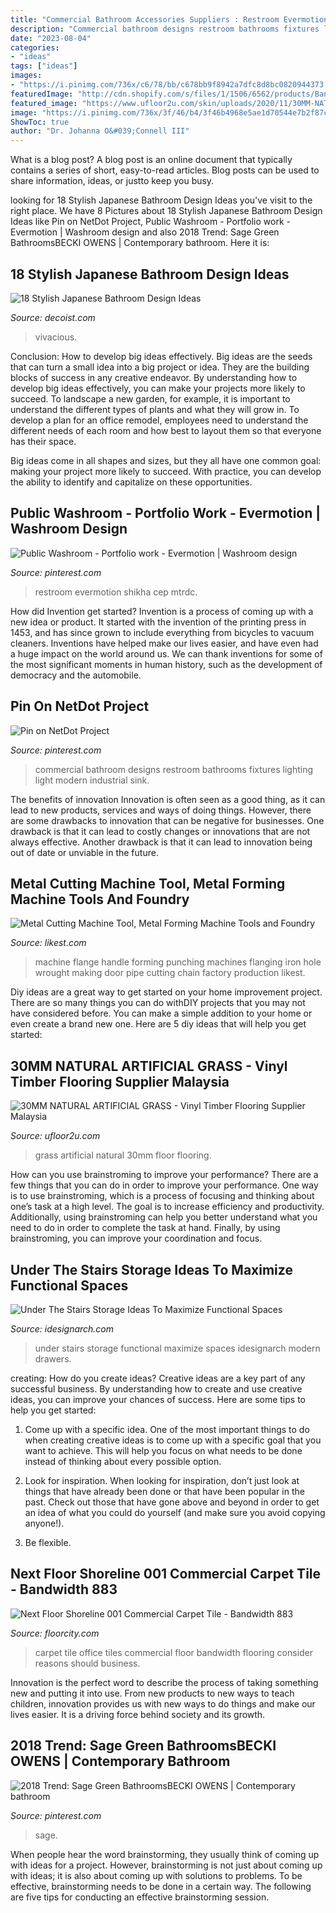 ```yaml
---
title: "Commercial Bathroom Accessories Suppliers : Restroom Evermotion Shikha Cep Mtrdc"
description: "Commercial bathroom designs restroom bathrooms fixtures lighting light modern industrial sink"
date: "2023-08-04"
categories:
- "ideas"
tags: ["ideas"]
images:
- "https://i.pinimg.com/736x/c6/78/bb/c678bb9f8942a7dfc8d8bc0820944373.jpg"
featuredImage: "http://cdn.shopify.com/s/files/1/1506/6562/products/Bandwidth_Room_View_grande.jpg?v=1531347497"
featured_image: "https://www.ufloor2u.com/skin/uploads/2020/11/30MM-NATURAL-ARTIFICIAL-GRASS.jpg"
image: "https://i.pinimg.com/736x/3f/46/b4/3f46b4968e5ae1d70544e7b2f87c3367.jpg"
ShowToc: true
author: "Dr. Johanna O&#039;Connell III"
---
```



What is a blog post?
A blog post is an online document that typically contains a series of short, easy-to-read articles. Blog posts can be used to share information, ideas, or justto keep you busy.

	

		
looking for 18 Stylish Japanese Bathroom Design Ideas you've visit to the right place. We have 8 Pictures about 18 Stylish Japanese Bathroom Design Ideas like Pin on NetDot Project, Public Washroom - Portfolio work - Evermotion | Washroom design and also 2018 Trend: Sage Green BathroomsBECKI OWENS | Contemporary bathroom. Here it is:
		
    
## 18 Stylish Japanese Bathroom Design Ideas

<img loading=lazy src="https://cdn.decoist.com/wp-content/uploads/2012/11/Vivacious-and-breathtaking-Japanese-bathroom-with-dazzling-details.jpg" onerror="this.onerror=null;this.src='https://tse1.mm.bing.net/th?id=OIP.w0IWt6KcRZnGOjmYJKe8NwHaFO&amp;pid=15.1';" alt="18 Stylish Japanese Bathroom Design Ideas">

_Source: decoist.com_

>vivacious. 

	

Conclusion: How to develop big ideas effectively.
Big ideas are the seeds that can turn a small idea into a big project or idea. They are the building blocks of success in any creative endeavor. By understanding how to develop big ideas effectively, you can make your projects more likely to succeed. 
To landscape a new garden, for example, it is important to understand the different types of plants and what they will grow in. To develop a plan for an office remodel, employees need to understand the different needs of each room and how best to layout them so that everyone has their space. 

 Big ideas come in all shapes and sizes, but they all have one common goal: making your project more likely to succeed. With practice, you can develop the ability to identify and capitalize on these opportunities.

    
## Public Washroom - Portfolio Work - Evermotion | Washroom Design

<img loading=lazy src="https://i.pinimg.com/736x/c6/78/bb/c678bb9f8942a7dfc8d8bc0820944373.jpg" onerror="this.onerror=null;this.src='https://tse4.mm.bing.net/th?id=OIP.ZH8d9btI9lHq1us2yZOnJgHaHa&amp;pid=15.1';" alt="Public Washroom - Portfolio work - Evermotion | Washroom design">

_Source: pinterest.com_

>restroom evermotion shikha cep mtrdc. 

	

How did Invention get started?
Invention is a process of coming up with a new idea or product. It started with the invention of the printing press in 1453, and has since grown to include everything from bicycles to vacuum cleaners. Inventions have helped make our lives easier, and have even had a huge impact on the world around us. We can thank inventions for some of the most significant moments in human history, such as the development of democracy and the automobile.

    
## Pin On NetDot Project

<img loading=lazy src="https://i.pinimg.com/736x/55/0c/f4/550cf46c4775a18fa734403759d78785--restroom-design-commercial-design.jpg" onerror="this.onerror=null;this.src='https://tse3.mm.bing.net/th?id=OIP.TYD7J7YklIBnQWTaa_VbDwHaE8&amp;pid=15.1';" alt="Pin on NetDot Project">

_Source: pinterest.com_

>commercial bathroom designs restroom bathrooms fixtures lighting light modern industrial sink. 

	

The benefits of innovation
Innovation is often seen as a good thing, as it can lead to new products, services and ways of doing things. However, there are some drawbacks to innovation that can be negative for businesses. One drawback is that it can lead to costly changes or innovations that are not always effective. Another drawback is that it can lead to innovation being out of date or unviable in the future.

    
## Metal Cutting Machine Tool, Metal Forming Machine Tools And Foundry

<img loading=lazy src="https://www.likest.com/flanging-machines/flange-gaskets.jpg" onerror="this.onerror=null;this.src='https://tse3.mm.bing.net/th?id=OIP.6lTDk2OAM7qIU188wcILpwHaKc&amp;pid=15.1';" alt="Metal Cutting Machine Tool, Metal Forming Machine Tools and Foundry">

_Source: likest.com_

>machine flange handle forming punching machines flanging iron hole wrought making door pipe cutting chain factory production likest. 

	

Diy ideas are a great way to get started on your home improvement project. There are so many things you can do withDIY projects that you may not have considered before. You can make a simple addition to your home or even create a brand new one. Here are 5 diy ideas that will help you get started:

    
## 30MM NATURAL ARTIFICIAL GRASS - Vinyl Timber Flooring Supplier Malaysia

<img loading=lazy src="https://www.ufloor2u.com/skin/uploads/2020/11/30MM-NATURAL-ARTIFICIAL-GRASS.jpg" onerror="this.onerror=null;this.src='https://tse1.mm.bing.net/th?id=OIP.ZXbj2MCquOXXesHigVB7iwHaHZ&amp;pid=15.1';" alt="30MM NATURAL ARTIFICIAL GRASS - Vinyl Timber Flooring Supplier Malaysia">

_Source: ufloor2u.com_

>grass artificial natural 30mm floor flooring. 

	

How can you use brainstroming to improve your performance?
There are a few things that you can do in order to improve your performance. One way is to use brainstroming, which is a process of focusing and thinking about one’s task at a high level. The goal is to increase efficiency and productivity. Additionally, using brainstroming can help you better understand what you need to do in order to complete the task at hand. Finally, by using brainstroming, you can improve your coordination and focus.

    
## Under The Stairs Storage Ideas To Maximize Functional Spaces

<img loading=lazy src="https://www.idesignarch.com/wp-content/uploads/Under-The-Stairs-Storage-Ideas_9.jpg" onerror="this.onerror=null;this.src='https://tse4.mm.bing.net/th?id=OIP.Nzy4pwoePCxEBY-K5Y1siAHaGn&amp;pid=15.1';" alt="Under The Stairs Storage Ideas To Maximize Functional Spaces">

_Source: idesignarch.com_

>under stairs storage functional maximize spaces idesignarch modern drawers. 

	

creating: How do you create ideas?
Creative ideas are a key part of any successful business. By understanding how to create and use creative ideas, you can improve your chances of success. Here are some tips to help you get started:
1. Come up with a specific idea. One of the most important things to do when creating creative ideas is to come up with a specific goal that you want to achieve. This will help you focus on what needs to be done instead of thinking about every possible option.

2. Look for inspiration. When looking for inspiration, don’t just look at things that have already been done or that have been popular in the past. Check out those that have gone above and beyond in order to get an idea of what you could do yourself (and make sure you avoid copying anyone!).

3. Be flexible.

    
## Next Floor Shoreline 001 Commercial Carpet Tile - Bandwidth 883

<img loading=lazy src="http://cdn.shopify.com/s/files/1/1506/6562/products/Bandwidth_Room_View_grande.jpg?v=1531347497" onerror="this.onerror=null;this.src='https://tse4.mm.bing.net/th?id=OIP.yOPTeLQD15mFgfoEeTqewAHaHa&amp;pid=15.1';" alt="Next Floor Shoreline 001 Commercial Carpet Tile - Bandwidth 883">

_Source: floorcity.com_

>carpet tile office tiles commercial floor bandwidth flooring consider reasons should business. 

	

Innovation is the perfect word to describe the process of taking something new and putting it into use. From new products to new ways to teach children, innovation provides us with new ways to do things and make our lives easier. It is a driving force behind society and its growth.

    
## 2018 Trend: Sage Green BathroomsBECKI OWENS | Contemporary Bathroom

<img loading=lazy src="https://i.pinimg.com/736x/3f/46/b4/3f46b4968e5ae1d70544e7b2f87c3367.jpg" onerror="this.onerror=null;this.src='https://tse1.mm.bing.net/th?id=OIP.na7iTwHcu3GOE03nlqBZPQHaLG&amp;pid=15.1';" alt="2018 Trend: Sage Green BathroomsBECKI OWENS | Contemporary bathroom">

_Source: pinterest.com_

>sage. 

	

When people hear the word brainstorming, they usually think of coming up with ideas for a project. However, brainstorming is not just about coming up with ideas; it is also about coming up with solutions to problems. To be effective, brainstorming needs to be done in a certain way. The following are five tips for conducting an effective brainstorming session.

